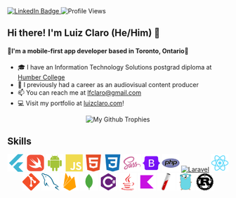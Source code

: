 <div id="badges">
  <a href="https://linkedin.com/in/luiz-claro">
    <img src="https://img.shields.io/badge/LinkedIn-green?style=for-the-badge&logo=linkedin&logoColor=282b2c" alt="LinkedIn Badge"/>
  </a>
  <img src="https://komarev.com/ghpvc/?username=LFClaro&style=for-the-badge&color=green" alt="Profile Views"/>
</div>


## Hi there! I'm Luiz Claro (He/Him) 👋
#### 📱I'm a mobile-first app developer based in Toronto, Ontario📱

<!-- - 🌱 Currently learning Kotlin, Flutter and Dart -->
- 🎓 I have an Information Technology Solutions postgrad diploma at [Humber College](https://appliedtechnology.humber.ca/programs/information-technology-solutions.html)
- 🎥 I previously had a career as an audiovisual content producer
- 📫 You can reach me at [lfclaro@gmail.com](mailto:lfclaro@gmail.com)
- 💻 Visit my portfolio at [luizclaro.com](https://www.luizclaro.com)!

<p align="center">
  <img src="https://github-profile-trophy.vercel.app/?username=LFClaro&rank=SECRET,AAA,AA,A,B,C&column=-1&theme=onedark" alt="My Github Trophies" />
</p>

## Skills

<div align="center">
    <a href="https://en.wikipedia.org/wiki/Flutter_(software)" target="_blank"><img src="https://github.com/devicons/devicon/blob/master/icons/flutter/flutter-plain.svg" title="Flutter" alt="Flutter / Dart" width="40" height="40"/></a>
    <a href="https://en.wikipedia.org/wiki/Swift_(programming_language)" target="_blank"><img src="https://github.com/devicons/devicon/blob/master/icons/swift/swift-original.svg" title="iOS Swift" alt="Swift" width="40" height="40"/></a>
      <a href="https://en.wikipedia.org/wiki/Android_(operating_system)" target="_blank"><img src="https://github.com/devicons/devicon/blob/master/icons/android/android-plain.svg" title="Android Java/Kotlin" alt="Android" width="40" height="40"/></a>
    <a href="https://en.wikipedia.org/wiki/JavaScript" target="_blank"><img src="https://github.com/devicons/devicon/blob/master/icons/javascript/javascript-plain.svg" title="Javascript" alt="Javascript" width="40" height="40"/></a>
    <a href="https://en.wikipedia.org/wiki/HTML5" target="_blank"><img src="https://github.com/devicons/devicon/blob/master/icons/html5/html5-plain.svg" ttitle="HTML5" alt="HTML5" width="40" height="40"/></a>
    <a href="https://en.wikipedia.org/wiki/CSS" target="_blank"><img src="https://github.com/devicons/devicon/blob/master/icons/css3/css3-plain.svg" title="CSS3" alt="CSS3" width="40" height="40"/></a>
    <a href="https://en.wikipedia.org/wiki/Sass_(stylesheet_language)" target="_blank"><img src="https://github.com/devicons/devicon/blob/master/icons/sass/sass-original.svg" title="SASS" alt="SASS" width="40" height="40"/></a>
    <a href="https://en.wikipedia.org/wiki/Bootstrap_(front-end_framework)" target="_blank"><img src="https://github.com/devicons/devicon/blob/master/icons/bootstrap/bootstrap-original.svg" title="Bootstrap" alt="Bootstrap" width="40" height="40"/></a>
    <a href="https://en.wikipedia.org/wiki/PHP" target="_blank"><img src="https://github.com/devicons/devicon/blob/master/icons/php/php-original.svg" title="PHP" alt="PHP" width="40" height="40"/></a>
    <a href="https://en.wikipedia.org/wiki/Laravel" target="_blank"><img src="https://cdn.simpleicons.org/laravel" title="Laravel" alt="Laravel" width="40" height="40"/></a>
    <a href="https://en.wikipedia.org/wiki/React_(JavaScript_library)" target="_blank"><img src="https://github.com/devicons/devicon/blob/master/icons/react/react-original.svg" title="React" alt="React" width="40" height="40"/></a>
    <a href="https://en.wikipedia.org/wiki/Git" target="_blank"><img src="https://github.com/devicons/devicon/blob/master/icons/git/git-plain.svg" title="GitHub/Git" alt="GitHub/Git" width="40" height="40"/></a>
    <a href="https://en.wikipedia.org/wiki/MySQL" target="_blank"><img src="https://github.com/devicons/devicon/blob/master/icons/mysql/mysql-original.svg" title="MySQL" alt="MySQL" width="40" height="40"/></a>
    <a href="https://en.wikipedia.org/wiki/Firebase" target="_blank"><img src="https://github.com/devicons/devicon/blob/master/icons/firebase/firebase-plain.svg" title="Firebase" alt="Firebase" width="40" height="40"/></a>
    <a href="https://en.wikipedia.org/wiki/MongoDB" target="_blank"><img src="https://github.com/devicons/devicon/blob/master/icons/mongodb/mongodb-plain.svg" title="MongoDB" alt="MongoDB" width="40" height="40"/></a>
      <a href="https://en.wikipedia.org/wiki/C_Sharp_(programming_language)" target="_blank"><img src="https://github.com/devicons/devicon/blob/develop/icons/csharp/csharp-plain.svg" title="C#" alt="C Sharp" width="40" height="40"/></a>
    <a href="https://en.wikipedia.org/wiki/Java_(programming_language)" target="_blank"><img src="https://github.com/devicons/devicon/blob/master/icons/java/java-plain.svg" title="Java" alt="Java" width="40" height="40"/></a>
    <a href="https://en.wikipedia.org/wiki/Kotlin_(programming_language)" target="_blank"><img src="https://github.com/devicons/devicon/blob/master/icons/kotlin/kotlin-plain.svg" title="Kotlin" alt="Kotlin" width="40" height="40"/></a>
    <a href="https://en.wikipedia.org/wiki/Jekyll_(software)" target="_blank"><img src="https://github.com/devicons/devicon/blob/develop/icons/jekyll/jekyll-original.svg" title="Jekyll" alt="Jekyll" width="40" height="40"/></a>
    <a href="https://en.wikipedia.org/wiki/Go_(programming_language)" target="_blank"><img src="https://github.com/devicons/devicon/blob/master/icons/go/go-original.svg" title="Go Programming Language" alt="Go" width="40" height="40"/></a>
     <a href="https://en.wikipedia.org/wiki/Rust_(programming_language)" target="_blank"><img src="https://github.com/devicons/devicon/blob/master/icons/rust/rust-original.svg" title="Rust Programming Language" alt="Rust" width="40" height="40"/></a>
</div>

